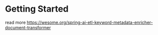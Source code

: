 # Getting Started

read more https://wesome.org/spring-ai-etl-keyword-metadata-enricher-document-transformer

